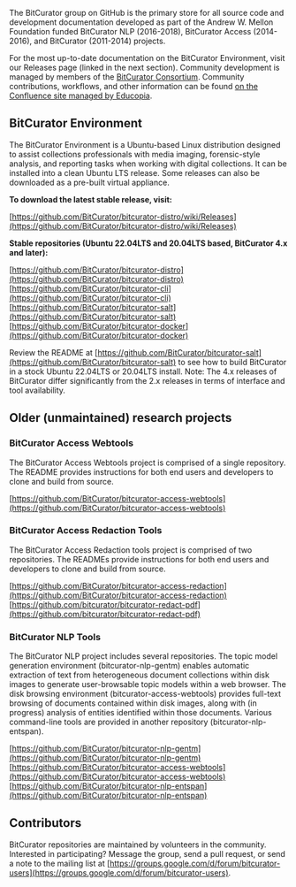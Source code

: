 The BitCurator group on GitHub is the primary store for all source code and development documentation developed as part of the Andrew W. Mellon Foundation funded BitCurator NLP (2016-2018), BitCurator Access (2014-2016), and BitCurator (2011-2014) projects.

For the most up-to-date documentation on the BitCurator Environment, visit our Releases page (linked in the next section). Community development is managed by members of the [BitCurator Consortium](https://www.bitcuratorconsortium.org/). Community contributions, workflows, and other information can be found [on the Confluence site managed by Educopia](https://confluence.educopia.org/display/BC). 

## BitCurator Environment

The BitCurator Environment is a Ubuntu-based Linux distribution designed to assist collections professionals with media imaging, forensic-style analysis, and reporting tasks when working with digital collections. It can be installed into a clean Ubuntu LTS release. Some releases can also be downloaded as a pre-built virtual appliance.


**To download the latest stable release, visit:**

[https://github.com/BitCurator/bitcurator-distro/wiki/Releases](https://github.com/BitCurator/bitcurator-distro/wiki/Releases) 

**Stable repositories (Ubuntu 22.04LTS and 20.04LTS based, BitCurator 4.x and later):**

[https://github.com/BitCurator/bitcurator-distro](https://github.com/BitCurator/bitcurator-distro)
[https://github.com/BitCurator/bitcurator-cli](https://github.com/BitCurator/bitcurator-cli)
[https://github.com/BitCurator/bitcurator-salt](https://github.com/BitCurator/bitcurator-salt)
[https://github.com/BitCurator/bitcurator-docker](https://github.com/BitCurator/bitcurator-docker)

Review the README at [https://github.com/BitCurator/bitcurator-salt](https://github.com/BitCurator/bitcurator-salt) to see how to build BitCurator in a stock Ubuntu 22.04LTS or 20.04LTS install. Note: The 4.x releases of BitCurator differ significantly from the 2.x releases in terms of interface and tool availability.

## Older (unmaintained) research projects

### BitCurator Access Webtools

The BitCurator Access Webtools project is comprised of a single repository. The README provides instructions for both end users and developers to clone and build from source.

[https://github.com/BitCurator/bitcurator-access-webtools](https://github.com/BitCurator/bitcurator-access-webtools)

### BitCurator Access Redaction Tools

The BitCurator Access Redaction tools project is comprised of two repositories. The READMEs provide instructions for both end users and developers to clone and build from source.

[https://github.com/BitCurator/bitcurator-access-redaction](https://github.com/BitCurator/bitcurator-access-redaction)
[https://github.com/bitcurator/bitcurator-redact-pdf](https://github.com/bitcurator/bitcurator-redact-pdf)

### BitCurator NLP Tools

The BitCurator NLP project includes several repositories. The topic model generation environment (bitcurator-nlp-gentm) enables automatic extraction of text from heterogeneous document collections within disk images to generate user-browsable topic models within a web browser. The disk browsing environment (bitcurator-access-webtools) provides full-text browsing of documents contained within disk images, along with (in progress) analysis of entities identified within those documents. Various command-line tools are provided in another repository (bitcurator-nlp-entspan).

[https://github.com/BitCurator/bitcurator-nlp-gentm](https://github.com/BitCurator/bitcurator-nlp-gentm)
[https://github.com/BitCurator/bitcurator-access-webtools](https://github.com/BitCurator/bitcurator-access-webtools)
[https://github.com/BitCurator/bitcurator-nlp-entspan](https://github.com/BitCurator/bitcurator-nlp-entspan)

## Contributors

BitCurator repositories are maintained by volunteers in the community. Interested in participating? Message the group, send a pull request, or send a note to the mailing list at [https://groups.google.com/d/forum/bitcurator-users](https://groups.google.com/d/forum/bitcurator-users).
